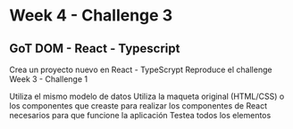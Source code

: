 # Week 4 - Challenge 3

## GoT DOM - React - Typescript

Crea un proyecto nuevo en React - TypeScrypt Reproduce el challenge Week 3 - Challenge 1

Utiliza el mismo modelo de datos
Utiliza la maqueta original (HTML/CSS) o los componentes que creaste para realizar los componentes de React necesarios para que funcione la aplicación
Testea todos los elementos
